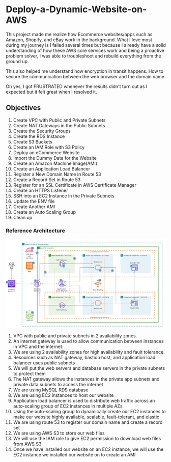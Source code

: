 # Deploy-a-Dynamic-Website-on-AWS


This project made me realize how Ecommerce websites/apps such as Amazon, Shopify, and eBay work in the background. What I love most during my journey is I failed several times but because I already have a solid understanding of how these AWS core services work and being a proactive problem solver, I was able to troubleshoot and rebuild everything from the ground up.

This also helped me understand how encryption in transit happens. How to secure the communication between the web browser and the domain name.

Oh yes, I got FRUSTRATED whenever the results didn't turn out as I expected but it felt great when I resolved it.

## Objectives

1. Create VPC with Public and Private Subnets
2. Create NAT Gateways in the Public Subnets
3. Create the Security Groups
4. Create the RDS Instance
5. Create S3 Buckets
6. Create an IAM Role with S3 Policy
7. Deploy an eCommerce Website
8. Import the Dummy Data for the Website
9. Create an Amazon Machine Image(AMI)
10. Create an Application Load Balancer
11. Register a New Domain Name in Route 53
12. Create a Record Set in Route 53
13. Register for an SSL Certificate in AWS Certificate Manager
14. Create an HTTPS Listener
15. SSH into an EC2 Instance in the Private Subnets
16. Update the ENV file
17. Create Another AMI
18. Create an Auto Scaling Group
19. Clean up

### Reference Architecture

<p align="center">
  <img src="1._LAMP_Stack_Project_Reference_Architecture-fotor-20230615221514.png">
</p>

1. VPC with public and private subnets in 2 availability zones.
2. An internet gateway is used to allow communication between instances in VPC and the internet.
3. We are using 2 availability zones for high availability and fault tolerance.
4. Resources such as NAT gateway, bastion host, and application load balancer uses public subnets
5. We will put the web servers and database servers in the private subnets to protect them
6. The NAT gateway allows the instances in the private app subnets and private data subnets to access the internet
7. We are using MySQL RDS database
8. We are using EC2 instances to host our website
9. Application load balancer is used to distribute web traffic across an auto-scaling group of EC2 instances in multiple AZs
10. Using the auto-scaling group to dynamically create our EC2 instances to make our website highly available, scalable, fault-tolerant, and elastic
11. We are using route 53 to register our domain name and create a record set
12. We are using AWS S3 to store our web files
13. We will use the IAM role to give EC2 permission to download web files from AWS S3
14. Once we have installed our website on an EC2 instance, we will use the EC2 instance we installed our website on to create an AMI
    






